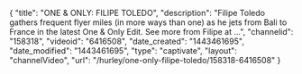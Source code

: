 {
    "title": "ONE & ONLY: FILIPE TOLEDO",
    "description": "Filipe Toledo gathers frequent flyer miles (in more ways than one) as he jets from Bali to France in the latest One & Only Edit. See more from Filipe at ...",
    "channelid": "158318",
    "videoid": "6416508",
    "date_created": "1443461695",
    "date_modified": "1443461695",
    "type": "captivate",
    "layout": "channelVideo",
    "url": "\/hurley\/one-only-filipe-toledo\/158318-6416508"
}